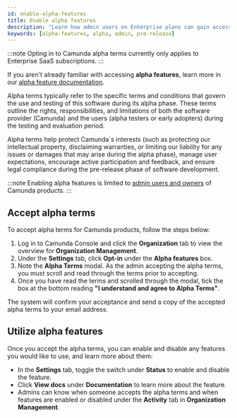 ```yaml
---
id: enable-alpha-features
title: Enable alpha features
description: "Learn how admin users on Enterprise plans can gain access to alpha features in Console and Modeler. "
keywords: [alpha-features, alpha, admin, pre-release]
---
```


:::note
Opting in to Camunda alpha terms currently only applies to Enterprise SaaS subscriptions.
:::

If you aren't already familiar with accessing **alpha features**, learn more in our [alpha feature documentation](/reference/alpha-features.md).

Alpha terms typically refer to the specific terms and conditions that govern the use and testing of this software during its alpha phase. These terms outline the rights, responsibilities, and limitations of both the software provider (Camunda) and the users (alpha testers or early adopters) during the testing and evaluation period.

Alpha terms help protect Camunda´s interests (such as protecting our intellectual property, disclaiming warranties, or limiting our liability for any issues or damages that may arise during the alpha phase), manage user expectations, encourage active participation and feedback, and ensure legal compliance during the pre-release phase of software development.

:::note
Enabling alpha features is limited to [admin users and owners](/components/console/manage-organization/manage-users.md) of Camunda products.
:::

## Accept alpha terms

To accept alpha terms for Camunda products, follow the steps below:

1. Log in to Camunda Console and click the **Organization** tab to view the overview for **Organization Management**.
2. Under the **Settings** tab, click **Opt-in** under the **Alpha features** box.
3. Note the **Alpha Terms** modal. As the admin accepting the alpha terms, you must scroll and read through the terms prior to accepting.
4. Once you have read the terms and scrolled through the modal, tick the box at the bottom reading **"I understand and agree to Alpha Terms"**.

The system will confirm your acceptance and send a copy of the accepted alpha terms to your email address.

## Utilize alpha features

Once you accept the alpha terms, you can enable and disable any features you would like to use, and learn more about them:

- In the **Settings** tab, toggle the switch under **Status** to enable and disable the feature.
- Click **View docs** under **Documentation** to learn more about the feature.
- Admins can know when someone accepts the alpha terms and when features are enabled or disabled under the **Activity** tab in **Organization Management**.
